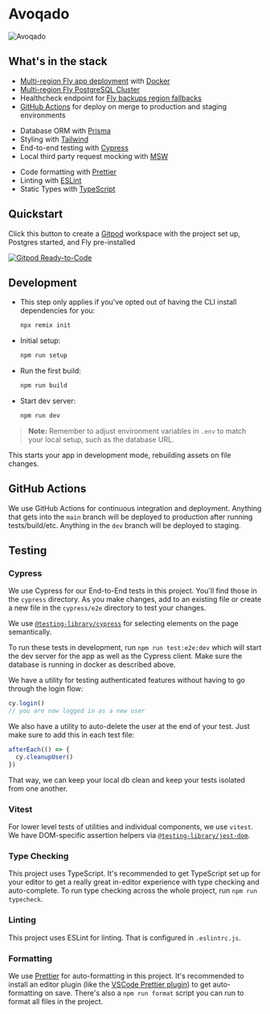# Avoqado

<!-- ![The Remix Blues Stack](https://repository-images.githubusercontent.com/461012689/37d5bd8b-fa9c-4ab0-893c-f0a199d5012d) -->

![Avoqado](https://storage.googleapis.com/avoqado-d0a24.appspot.com/i-need-a-high-quality-principal-image-for-the-hero-section-of-my-landing-page-this-image-will-r-.png?GoogleAccessId=service-219752736783@gcp-sa-firebasestorage.iam.gserviceaccount.com&Expires=1689101656&Signature=BMXbn2fn4PXrugDoF1wsMa8GZG7cOJMY4VlFZP68xMLQ/cyZvpKBYgTB5b5nHPT%2BjD9Vdz6yNjUqu63DW9eNLi1Mgd5Ihl0a%2Bc6aHY9T3oA6IwTp2Muij2GXwwyUMTC55JIT1fhEVPIYBjtiv4UoV7/9RYbYIItLGI8knDaKfqddl%2BtgPpdAgaGECE0ez8yyeoRAxofXoInUVQpiEBQAG6XH4SZ8tK3aLNjP/ar/9rBWHdN8Svksg8/a04gKylstt6O9vPdbaInLRuQ5nB8f8mPiVXT9oAucKxobN8p/ai88ReMYNtiWLdw7Ac0xT8cnGknl9FvtrO8yuWx7RIDWBQ%3D%3D)

<!-- Learn more about [Remix Stacks](https://remix.run/stacks). -->

<!-- ```
npx create-remix@latest --template remix-run/blues-stack
``` -->

## What's in the stack

- [Multi-region Fly app deployment](https://fly.io/docs/reference/scaling/) with [Docker](https://www.docker.com/)
- [Multi-region Fly PostgreSQL Cluster](https://fly.io/docs/getting-started/multi-region-databases/)
- Healthcheck endpoint for
  [Fly backups region fallbacks](https://fly.io/docs/reference/configuration/#services-http_checks)
- [GitHub Actions](https://github.com/features/actions) for deploy on merge to production and staging environments
<!-- - Email/Password Authentication with
  [cookie-based sessions](https://remix.run/utils/sessions#creatememorysessionstorage) -->
- Database ORM with [Prisma](https://prisma.io)
- Styling with [Tailwind](https://tailwindcss.com/)
- End-to-end testing with [Cypress](https://cypress.io)
- Local third party request mocking with [MSW](https://mswjs.io)
<!-- - Unit testing with [Vitest](https://vitest.dev) and [Testing Library](https://testing-library.com) -->
- Code formatting with [Prettier](https://prettier.io)
- Linting with [ESLint](https://eslint.org)
- Static Types with [TypeScript](https://typescriptlang.org)

<!-- Not a fan of bits of the stack? Fork it, change it, and use `npx create-remix --template your/repo`! Make it your own. -->

## Quickstart

Click this button to create a [Gitpod](https://gitpod.io) workspace with the project set up, Postgres started, and Fly
pre-installed

[![Gitpod Ready-to-Code](https://img.shields.io/badge/Gitpod-Ready--to--Code-blue?logo=gitpod)](https://gitpod.io/#https://github.com/remix-run/blues-stack/tree/main)

## Development

- This step only applies if you've opted out of having the CLI install dependencies for you:

  ```sh
  npx remix init
  ```

<!-- - Start the Postgres Database in [Docker](https://www.docker.com/get-started):

  ```sh
  npm run docker
  ```

  > **Note:** The npm script will complete while Docker sets up the container in the background. Ensure that Docker has
  > finished and your container is running before proceeding. -->

- Initial setup:

  ```sh
  npm run setup
  ```

- Run the first build:

  ```sh
  npm run build
  ```

- Start dev server:

  ```sh
  npm run dev
  ```

> **Note:** Remember to adjust environment variables in `.env` to match your local setup, such as the database URL.

This starts your app in development mode, rebuilding assets on file changes.

<!-- The database seed script creates a new user with some data you can use to get started:

- Email: `rachel@remix.run`
- Password: `racheliscool`

If you'd prefer not to use Docker, you can also use Fly's Wireguard VPN to connect to a development database (or even
your production database). You can find the instructions to set up Wireguard
[here](https://fly.io/docs/reference/private-networking/#install-your-wireguard-app), and the instructions for creating
a development database [here](https://fly.io/docs/reference/postgres/).

### Relevant code:

This is a pretty simple note-taking app, but it's a good example of how you can build a full stack app with Prisma and
Remix. The main functionality is creating users, logging in and out, and creating and deleting notes.

- creating users, and logging in and out [./app/models/user.server.ts](./app/models/user.server.ts)
- user sessions, and verifying them [./app/session.server.ts](./app/session.server.ts)
- creating, and deleting notes [./app/models/note.server.ts](./app/models/note.server.ts) -->

<!-- ## Deployment

This Remix Stack comes with two GitHub Actions that handle automatically deploying your app to production and staging
environments.

Prior to your first deployment, you'll need to do a few things:

- [Install Fly](https://fly.io/docs/getting-started/installing-flyctl/)

- Sign up and log in to Fly

  ```sh
  fly auth signup
  ```

  > **Note:** If you have more than one Fly account, ensure that you are signed into the same account in the Fly CLI as
  > you are in the browser. In your terminal, run `fly auth whoami` and ensure the email matches the Fly account signed
  > into the browser.

- Create two apps on Fly, one for staging and one for production:

  ```sh
  fly apps create av
  fly apps create av-staging
  ```

  > **Note:** Once you've successfully created an app, double-check the `fly.toml` file to ensure that the `app` key is
  > the name of the production app you created. This Stack
  > [automatically appends a unique suffix at init](https://github.com/remix-run/blues-stack/blob/4c2f1af416b539187beb8126dd16f6bc38f47639/remix.init/index.js#L29)
  > which may not match the apps you created on Fly. You will likely see
  > [404 errors in your Github Actions CI logs](https://community.fly.io/t/404-failure-with-deployment-with-remix-blues-stack/4526/3)
  > if you have this mismatch.

- Initialize Git.

  ```sh
  git init
  ```

- Create a new [GitHub Repository](https://repo.new), and then add it as the remote for your project. **Do not push your
  app yet!**

  ```sh
  git remote add origin <ORIGIN_URL>
  ```

- Add a `FLY_API_TOKEN` to your GitHub repo. To do this, go to your user settings on Fly and create a new
  [token](https://web.fly.io/user/personal_access_tokens/new), then add it to
  [your repo secrets](https://docs.github.com/en/actions/security-guides/encrypted-secrets) with the name
  `FLY_API_TOKEN`.

- Add a `SESSION_SECRET` to your fly app secrets, to do this you can run the following commands:

  ```sh
  fly secrets set SESSION_SECRET=$(openssl rand -hex 32) --app av
  fly secrets set SESSION_SECRET=$(openssl rand -hex 32) --app av-staging
  ```

  > **Note:** When creating the staging secret, you may get a warning from the Fly CLI that looks like this:
  >
  > ```
  > WARN app flag 'av-staging' does not match app name in config file 'av'
  > ```
  >
  > This simply means that the current directory contains a config that references the production app we created in the
  > first step. Ignore this warning and proceed to create the secret.

  If you don't have openssl installed, you can also use [1password](https://1password.com/password-generator/) to
  generate a random secret, just replace `$(openssl rand -hex 32)` with the generated secret.

- Create a database for both your staging and production environments. Run the following:

  ```sh
  fly postgres create --name av-db
  fly postgres attach --app av av-db

  fly postgres create --name av-staging-db
  fly postgres attach --app av-staging av-staging-db
  ```

  > **Note:** You'll get the same warning for the same reason when attaching the staging database that you did in the
  > `fly set secret` step above. No worries. Proceed!

Fly will take care of setting the `DATABASE_URL` secret for you.

Now that everything is set up you can commit and push your changes to your repo. Every commit to your `main` branch will
trigger a deployment to your production environment, and every commit to your `dev` branch will trigger a deployment to
your staging environment.

If you run into any issues deploying to Fly, make sure you've followed all of the steps above and if you have, then post
as many details about your deployment (including your app name) to
[the Fly support community](https://community.fly.io). They're normally pretty responsive over there and hopefully can
help resolve any of your deployment issues and questions.

### Multi-region deploys

Once you have your site and database running in a single region, you can add more regions by following
[Fly's Scaling](https://fly.io/docs/reference/scaling/) and
[Multi-region PostgreSQL](https://fly.io/docs/getting-started/multi-region-databases/) docs.

Make certain to set a `PRIMARY_REGION` environment variable for your app. You can use `[env]` config in the `fly.toml`
to set that to the region you want to use as the primary region for both your app and database.

#### Testing your app in other regions

Install the [ModHeader](https://modheader.com/) browser extension (or something similar) and use it to load your app
with the header `fly-prefer-region` set to the region name you would like to test.

You can check the `x-fly-region` header on the response to know which region your request was handled by. -->

## GitHub Actions

We use GitHub Actions for continuous integration and deployment. Anything that gets into the `main` branch will be
deployed to production after running tests/build/etc. Anything in the `dev` branch will be deployed to staging.

## Testing

### Cypress

We use Cypress for our End-to-End tests in this project. You'll find those in the `cypress` directory. As you make
changes, add to an existing file or create a new file in the `cypress/e2e` directory to test your changes.

We use [`@testing-library/cypress`](https://testing-library.com/cypress) for selecting elements on the page
semantically.

To run these tests in development, run `npm run test:e2e:dev` which will start the dev server for the app as well as the
Cypress client. Make sure the database is running in docker as described above.

We have a utility for testing authenticated features without having to go through the login flow:

```ts
cy.login()
// you are now logged in as a new user
```

We also have a utility to auto-delete the user at the end of your test. Just make sure to add this in each test file:

```ts
afterEach(() => {
  cy.cleanupUser()
})
```

That way, we can keep your local db clean and keep your tests isolated from one another.

### Vitest

For lower level tests of utilities and individual components, we use `vitest`. We have DOM-specific assertion helpers
via [`@testing-library/jest-dom`](https://testing-library.com/jest-dom).

### Type Checking

This project uses TypeScript. It's recommended to get TypeScript set up for your editor to get a really great in-editor
experience with type checking and auto-complete. To run type checking across the whole project, run `npm run typecheck`.

### Linting

This project uses ESLint for linting. That is configured in `.eslintrc.js`.

### Formatting

We use [Prettier](https://prettier.io/) for auto-formatting in this project. It's recommended to install an editor
plugin (like the [VSCode Prettier plugin](https://marketplace.visualstudio.com/items?itemName=esbenp.prettier-vscode))
to get auto-formatting on save. There's also a `npm run format` script you can run to format all files in the project.
